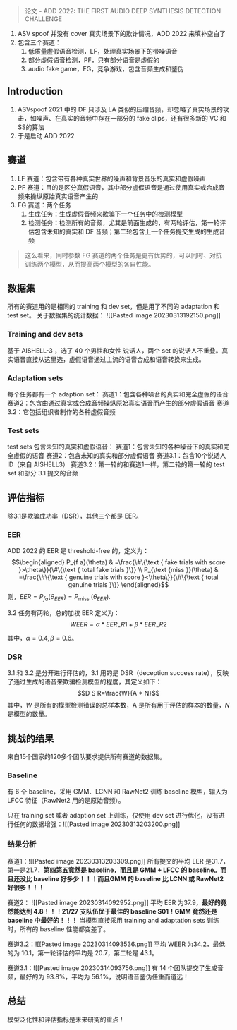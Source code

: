 > 论文 - ADD 2022: THE FIRST AUDIO DEEP SYNTHESIS DETECTION CHALLENGE

1. ASV spoof 并没有 cover 真实场景下的欺诈情况，ADD 2022 来填补空白了
2. 包含三个赛道：
	1. 低质量虚假语音检测，LF，处理真实场景下的带噪语音
	2. 部分虚假语音检测，PF，只有部分语音是虚假的
	3. audio fake game，FG，竞争游戏，包含音频生成和鉴伪

## Introduction
1. ASVspoof 2021 中的 DF 只涉及 LA 类似的压缩音频，却忽略了真实场景的攻击，如噪声、在真实的音频中存在一部分的 fake clips，还有很多新的 VC 和SS的算法
2. 于是启动 ADD 2022

## 赛道

1. LF 赛道：包含带有各种真实世界的噪声和背景音乐的真实和虚假噪声
2. PF 赛道：目的是区分真假语音，其中部分虚假语音是通过使用真实或合成音频来操纵原始真实语音产生的
3. FG 赛道：两个任务
	1. 生成任务：生成虚假音频来欺骗下一个任务中的检测模型
	2. 检测任务：检测所有的音频，尤其是前面生成的，有两轮评估，第一轮评估包含未知的真实和 DF 音频；第二轮包含上一个任务提交生成的生成音频
> 这么看来，同时参数 FG 赛道的两个任务是更有优势的，可以同时、对抗 训练两个模型，从而提高两个模型的各自性能。

## 数据集

所有的赛道用的是相同的 training 和 dev set，但是用了不同的 adaptation 和 test set。
关于数据集的统计数据：
![[Pasted image 20230313192150.png]]

### Training and dev sets
基于 AISHELL-3 ，选了 40 个男性和女性 说话人，两个 set 的说话人不重叠。真实语音直接从这里选，虚假语音通过主流的语音合成和语音转换来生成。

### Adaptation sets
每个任务都有一个 adaption set：
赛道1：包含各种噪音的真实和完全虚假的语音
赛道2：包含由通过真实或合成音频操纵原始真实语音而产生的部分虚假语音
赛道3.2：它包括组织者制作的各种虚假音频

### Test sets
test sets 包含未知的真实和虚假语音：
赛道1：包含未知的各种噪音下的真实和完全虚假的语音
赛道2：包含未知的真实和部分虚假语音
赛道3.1：包含10个说话人 ID（来自 AISHELL3）
赛道3.2：第一轮的和赛道1一样，第二轮的第一轮的 test set 和部分 3.1 提交的音频

## 评估指标
除3.1是欺骗成功率（DSR），其他三个都是 EER。

### EER
ADD 2022 的 EER 是 threshold-free 的，定义为：$$\begin{aligned}
P_{f a}(\theta) & =\frac{\#\{\text { fake trials with score }>\theta\}}{\#\{\text { total fake trials }\}} \\
P_{\text {miss }}(\theta) & =\frac{\#\{\text { genuine trials with score }<\theta\}}{\#\{\text { total genuine trials }\}}
\end{aligned}$$
则，$E E R=P_{f a}\left(\theta_{E E R}\right)=P_{\text {miss }}\left(\theta_{E E R}\right) .$

3.2 任务有两轮，总的加权 EER 定义为：$$W E E R=\alpha * E E R_{-} R 1+\beta * E E R_{-} R 2$$
其中，$\alpha=0.4,\beta=0.6$。

### DSR
3.1 和 3.2 是分开进行评估的，3.1 用的是 DSR（deception success rate），反映了通过生成的语音来欺骗检测模型的程度，其定义如下：$$D S R=\frac{W}{A * N}$$
其中，$W$ 是所有的模型检测错误的总样本数，A 是所有用于评估的样本的数量，$N$ 是模型的数量。

## 挑战的结果

来自15个国家的120多个团队要求提供所有赛道的数据集。

### Baseline
有 6 个 baseline，采用 GMM、LCNN 和 RawNet2 训练 baseline 模型，输入为 LFCC 特征（RawNet2 用的是原始音频）。

只在 training set 或者 adaption set 上训练，仅使用 dev set 进行优化，没有进行任何的数据增强：![[Pasted image 20230313203200.png]]

### 结果分析
赛道1：![[Pasted image 20230313203309.png]]
所有提交的平均 EER 是31.7，第一是21.7，**第四第五竟然是 baseline，而且是 GMM + LFCC 的 baseline。而且还没比 baseline 好多少！！！而且GMM 的 baseline 比 LCNN 或 RawNet2好很多！！！**

赛道2：
![[Pasted image 20230314092952.png]]
平均 EER 为37.9，**最好的竟然能达到 4.8！！！21/27 支队伍优于最佳的 baseline S01！GMM 竟然还是 baseline 中最好的！！！** 当模型直接采用  training and adaptation sets 训练时，所有的 baseline 性能都变差了。

赛道3.2：![[Pasted image 20230314093536.png]]
平均 WEER 为34.2，最低的为 10.1，第一轮评估的平均是 20.7，第二轮是 43.1。

赛道3.1：![[Pasted image 20230314093756.png]]
有 14 个团队提交了生成音频，最好的为 93.8%，平均为 56.1%，说明语音鉴伪任重而道远！

## 总结

模型泛化性和评估指标是未来研究的重点！